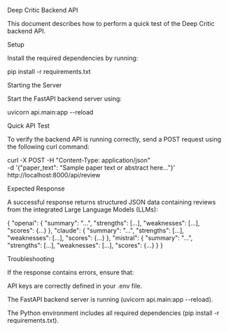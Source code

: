 Deep Critic Backend API

This document describes how to perform a quick test of the Deep Critic backend API.

Setup

Install the required dependencies by running:

pip install -r requirements.txt

Starting the Server

Start the FastAPI backend server using:

uvicorn api.main:app --reload

Quick API Test

To verify the backend API is running correctly, send a POST request using the following curl command:

curl -X POST -H "Content-Type: application/json" \
-d '{"paper_text": "Sample paper text or abstract here..."}' \
http://localhost:8000/api/review

Expected Response

A successful response returns structured JSON data containing reviews from the integrated Large Language Models (LLMs):

{
  "openai": { "summary": "...", "strengths": [...], "weaknesses": [...], "scores": {...} },
  "claude": { "summary": "...", "strengths": [...], "weaknesses": [...], "scores": {...} },
  "mistral": { "summary": "...", "strengths": [...], "weaknesses": [...], "scores": {...} }
}

Troubleshooting

If the response contains errors, ensure that:

API keys are correctly defined in your .env file.

The FastAPI backend server is running (uvicorn api.main:app --reload).

The Python environment includes all required dependencies (pip install -r requirements.txt).
